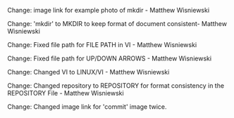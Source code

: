  Change: image link for example photo of mkdir - Matthew Wisniewski
 
 Change: 'mkdir' to MKDIR to keep format of document consistent- Matthew Wisniewski

 Change: Fixed file path for FILE PATH in VI - Matthew Wisniewski
 
 Change: Fixed file path for UP/DOWN ARROWS - Matthew Wisniewski
 
 Change: Changed VI to LINUX/VI - Matthew Wisniewski

 Change: Changed repository to REPOSITORY for format consistency in the REPOSITORY File - Matthew Wisniewski

Change: Changed image link for 'commit' image twice.
